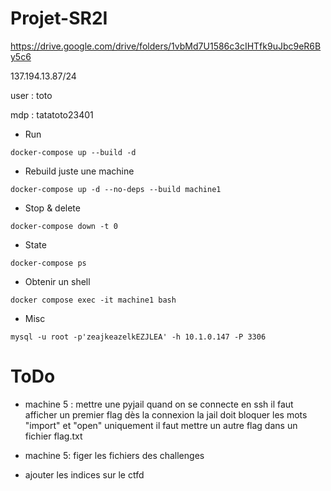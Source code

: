 # Projet-SR2I

https://drive.google.com/drive/folders/1vbMd7U1586c3cIHTfk9uJbc9eR6By5c6

137.194.13.87/24

user : toto

mdp : tatatoto23401

* Run

`docker-compose up --build -d`

* Rebuild juste une machine
  
`docker-compose up -d --no-deps --build machine1`

* Stop & delete

`docker-compose down -t 0`

* State

`docker-compose ps`

* Obtenir un shell

`docker compose exec -it machine1 bash`

* Misc

`mysql -u root -p'zeajkeazelkEZJLEA' -h 10.1.0.147 -P 3306`

# ToDo

- machine 5 : mettre une pyjail quand on se connecte en ssh
                il faut afficher un premier flag dès la connexion
                la jail doit bloquer les mots "import" et "open" uniquement
                il faut mettre un autre flag dans un fichier flag.txt

- machine 5: figer les fichiers des challenges

- ajouter les indices sur le ctfd